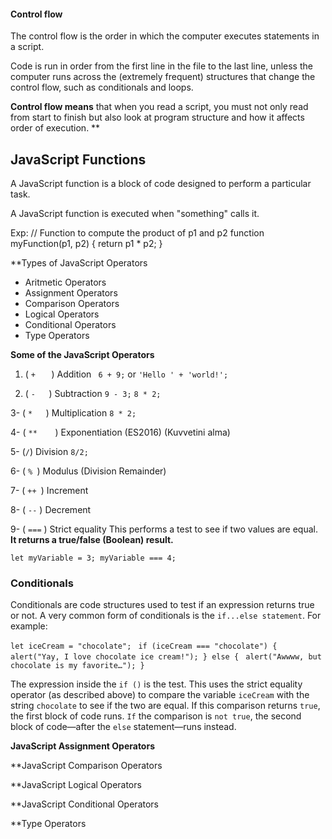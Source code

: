 #### Control flow

The control flow is the order in which the computer executes statements in a script.

Code is run in order from the first line in the file to the last line, unless the computer runs across the (extremely frequent) structures that change the control flow, such as conditionals and loops.

**Control flow means** that when you read a script, you must not only read from start to finish but also look at program structure and how it affects order of execution.
**

## JavaScript Functions

A JavaScript function is a block of code designed to perform a particular task.

A JavaScript function is executed when "something" calls it.

Exp: // Function to compute the product of p1 and p2
function myFunction(p1, p2) {
  return p1 * p2;
}






**Types of JavaScript Operators

* Aritmetic Operators
* Assignment Operators
* Comparison Operators
* Logical Operators
* Conditional Operators
* Type Operators



**Some of the JavaScript Operators**

1. ( ` +	` ) Addition    ` 6 + 9;`  or  `'Hello ' + 'world!';`

2. ( ` -	`) Subtraction   `9 - 3;`    `8 * 2;`  
 
3- ( ` *	`) Multiplication   `8 * 2;`

4- ( `**	`) Exponentiation (ES2016) (Kuvvetini alma)

5- (` /	`)  Division `8/2;`

6- ( `%	`)  Modulus (Division Remainder) 

7- ( `++ `)	Increment

8- (  `--`	) Decrement

9- ( `===` ) Strict equality  This performs a test to see if two values are equal. **It returns a true/false (Boolean) result.**

`let myVariable = 3; myVariable === 4;`  


### Conditionals

Conditionals are code structures used to test if an expression returns true or not. 
A very common form of conditionals is the `if...else statement`. For example:

`let iceCream = "chocolate";`
`
if (iceCream === "chocolate") {`
`
  alert("Yay, I love chocolate ice cream!");
} else {`
`
  alert("Awwww, but chocolate is my favorite…");
}`

The expression inside the `if ()` is the test. This uses the strict equality operator (as described above) to compare the variable `iceCream` with the string `chocolate` to see if the two are equal. If this comparison returns `true`, the first block of code runs. `If` the comparison is `not true`, the second block of code—after the `else` statement—runs instead.






**JavaScript Assignment Operators**

**JavaScript Comparison Operators

**JavaScript Logical Operators

**JavaScript Conditional Operators

**Type Operators
